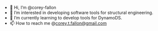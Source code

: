 - 👋 Hi, I’m @corey-fallon
- 👀 I’m interested in developing software tools for structural engineering.
- 🌱 I’m currently learning to develop tools for DynamoDS.
- 📫 How to reach me @corey.t.fallon@gmail.com

<!---
corey-fallon/corey-fallon is a ✨ special ✨ repository because its `README.md` (this file) appears on your GitHub profile.
You can click the Preview link to take a look at your changes.
--->

